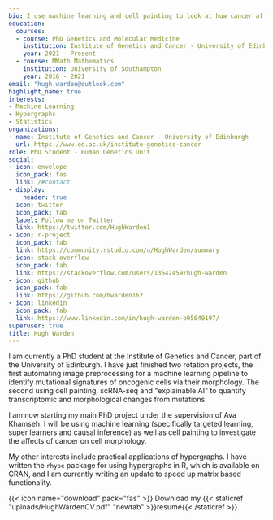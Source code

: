 ```yaml
---
bio: I use machine learning and cell painting to look at how cancer affects the morphology of cells
education:
  courses:
  - course: PhD Genetics and Molecular Medicine
    institution: Institute of Genetics and Cancer - University of Edinburgh
    year: 2021 - Present
  - course: MMath Mathematics
    institution: University of Southampton
    year: 2016 - 2021
email: "hugh.warden@outlook.com"
highlight_name: true
interests:
- Machine Learning
- Hypergraphs
- Statistics
organizations:
- name: Institute of Genetics and Cancer - University of Edinburgh
  url: https://www.ed.ac.uk/institute-genetics-cancer
role: PhD Student - Human Genetics Unit
social:
- icon: envelope
  icon_pack: fas
  link: /#contact
- display:
    header: true
  icon: twitter
  icon_pack: fab
  label: Follow me on Twitter
  link: https://twitter.com/HughWarden1
- icon: r-project
  icon_pack: fab
  link: https://community.rstudio.com/u/HughWarden/summary
- icon: stack-overflow
  icon_pack: fab
  link: https://stackoverflow.com/users/13642459/hugh-warden
- icon: github
  icon_pack: fab
  link: https://github.com/hwarden162
- icon: linkedin
  icon_pack: fab
  link: https://www.linkedin.com/in/hugh-warden-b95049197/
superuser: true
title: Hugh Warden
---
```


I am currently a PhD student at the Institute of Genetics and Cancer, part of the University of Edinburgh. I have just finished two rotation projects, the first automating image preprocessing for a machine learning pipeline to identify mutational signatures of oncogenic cells via their morphology. The second using cell painting, scRNA-seq and "explainable AI" to quantify transcriptomic and morphological changes from mutations.

I am now starting my main PhD project under the supervision of Ava Khamseh. I will be using machine learning (specifically targeted learning, super learners and causal inference) as well as cell painting to investigate the affects of cancer on cell morphology.

My other interests include practical applications of hypergraphs. I have written the `rhype` package for using hypergraphs in R, which is available on CRAN, and I am currently writing an update to speed up matrix based functionality.

{{< icon name="download" pack="fas" >}} Download my {{< staticref "uploads/HughWardenCV.pdf" "newtab" >}}resumé{{< /staticref >}}.
